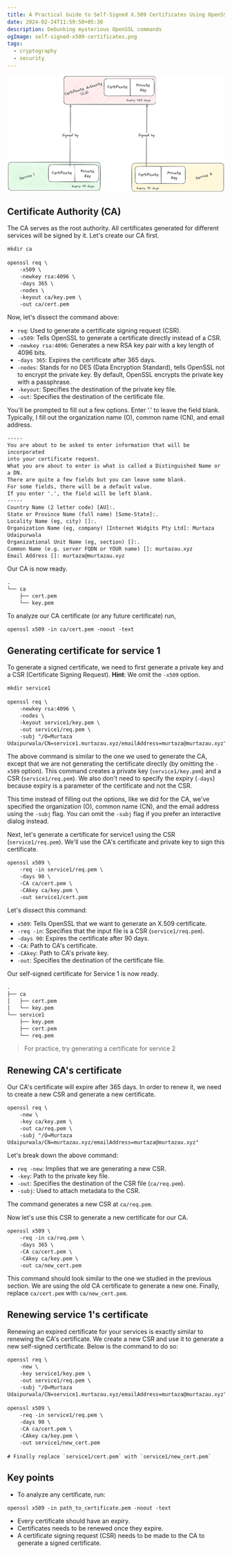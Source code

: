 ```yaml
---
title: A Practical Guide to Self-Signed X.509 Certificates Using OpenSSL
date: 2024-02-24T11:59:50+05:30
description: Debunking mysterious OpenSSL commands
ogImage: self-signed-x509-certificates.png
tags:
  - cryptography
  - security
---
```


![Overview of self-signed certificates](self-signed-x509-certificates.png)

## Certificate Authority (CA)

The CA serves as the root authority. All certificates generated for
different services will be signed by it. Let's create our CA first.

```plaintext
mkdir ca

openssl req \
    -x509 \
    -newkey rsa:4096 \
    -days 365 \
    -nodes \
    -keyout ca/key.pem \
    -out ca/cert.pem
```

Now, let's dissect the command above:

- `req`: Used to generate a certificate signing request (CSR).
- `-x509`: Tells OpenSSL to generate a certificate directly instead of a
  CSR.
- `-newkey rsa:4096`: Generates a new RSA key pair with a key length of
  4096 bits.
- `-days 365`: Expires the certificate after 365 days.
- `-nodes`: Stands for no DES (Data Encryption Standard), tells OpenSSL
  not to encrypt the private key. By default, OpenSSL encrypts the
  private key with a passphrase.
- `-keyout`: Specifies the destination of the private key file.
- `-out`: Specifies the destination of the certificate file.

You'll be prompted to fill out a few options. Enter '.' to leave the
field blank. Typically, I fill out the organization name (O), common
name (CN), and email address.

```
-----
You are about to be asked to enter information that will be incorporated
into your certificate request.
What you are about to enter is what is called a Distinguished Name or a DN.
There are quite a few fields but you can leave some blank.
For some fields, there will be a default value.
If you enter '.', the field will be left blank.
-----
Country Name (2 letter code) [AU]:.
State or Province Name (full name) [Some-State]:.
Locality Name (eg, city) []:.
Organization Name (eg, company) [Internet Widgits Pty Ltd]: Murtaza Udaipurwala
Organizational Unit Name (eg, section) []:.
Common Name (e.g. server FQDN or YOUR name) []: murtazau.xyz
Email Address []: murtaza@murtazau.xyz
```

Our CA is now ready.

```plaintext
.
└── ca
    ├── cert.pem
    └── key.pem
```

To analyze our CA certificate (or any future certificate) run,

```plaintext
openssl x509 -in ca/cert.pem -noout -text
```

## Generating certificate for service 1

To generate a signed certificate, we need to first generate a private
key and a CSR (Certificate Signing Request). **Hint**: We omit the
`-x509` option.

```plaintext
mkdir service1

openssl req \
    -newkey rsa:4096 \
    -nodes \
    -keyout service1/key.pem \
    -out service1/req.pem \
    -subj "/O=Murtaza Udaipurwala/CN=service1.murtazau.xyz/emailAddress=murtaza@murtazau.xyz"
```

The above command is similar to the one we used to generate the CA,
except that we are not generating the certificate directly (by omitting
the `-x509` option). This command creates a private key
(`service1/key.pem`) and a CSR (`service1/req.pem`). We also don't need
to specify the expiry (`-days`) because expiry is a parameter of the
certificate and not the CSR.

This time instead of filling out the options, like we did for the CA,
we've specified the organization (O), common name (CN), and the email
address using the `-subj` flag. You can omit the `-subj` flag if you
prefer an interactive dialog instead.

Next, let's generate a certificate for service1 using the CSR
(`service1/req.pem`). We'll use the CA's certificate and private key to
sign this certificate.

```plaintext
openssl x509 \
    -req -in service1/req.pem \
    -days 90 \
    -CA ca/cert.pem \
    -CAkey ca/key.pem \
    -out service1/cert.pem
```

Let's dissect this command:

- `x509`: Tells OpenSSL that we want to generate an X.509 certificate.
- `-req -in`: Specifies that the input file is a CSR
  (`service1/req.pem`).
- `-days 90`: Expires the certificate after 90 days.
- `-CA`: Path to CA's certificate.
- `-CAkey`: Path to CA's private key.
- `-out`: Specifies the destination of the certificate file.

Our self-signed certificate for Service 1 is now ready.

```plaintext
.
├── ca
│   ├── cert.pem
│   └── key.pem
└── service1
    ├── key.pem
    ├── cert.pem
    └── req.pem
```

> For practice, try generating a certificate for service 2

## Renewing CA's certificate

Our CA's certificate will expire after 365 days. In order to renew it,
we need to create a new CSR and generate a new certificate.

```plaintext
openssl req \
    -new \
    -key ca/key.pem \
    -out ca/req.pem \
    -subj "/O=Murtaza Udaipurwala/CN=murtazau.xyz/emailAddress=murtaza@murtazau.xyz"
```

Let's break down the above command:

- `req -new`: Implies that we are generating a new CSR.
- `-key`: Path to the private key file.
- `-out`: Specifies the destination of the CSR file (`ca/req.pem`).
- `-subj`: Used to attach metadata to the CSR.

The command generates a new CSR at `ca/req.pem`.

Now let's use this CSR to generate a new certificate for our CA.

```plaintext
openssl x509 \
    -req -in ca/req.pem \
    -days 365 \
    -CA ca/cert.pem \
    -CAkey ca/key.pem \
    -out ca/new_cert.pem
```

This command should look similar to the one we studied in the previous
section. We are using the old CA certificate to generate a new one.
Finally, replace `ca/cert.pem` with `ca/new_cert.pem`.

## Renewing service 1's certificate

Renewing an expired certificate for your services is exactly similar to
renewing the CA's certificate. We create a new CSR and use it to
generate a new self-signed certificate. Below is the command to do so:

```plaintext
openssl req \
    -new \
    -key service1/key.pem \
    -out service1/req.pem \
    -subj "/O=Murtaza Udaipurwala/CN=service1.murtazau.xyz/emailAddress=murtaza@murtazau.xyz"

openssl x509 \
    -req -in service1/req.pem \
    -days 90 \
    -CA ca/cert.pem \
    -CAkey ca/key.pem \
    -out service1/new_cert.pem

# Finally replace `service1/cert.pem` with `service1/new_cert.pem`
```

## Key points

- To analyze any certificate, run:

```plaintext
openssl x509 -in path_to_certificate.pem -noout -text
```

- Every certificate should have an expiry.
- Certificates needs to be renewed once they expire.
- A certificate signing request (CSR) needs to be made to the CA to
  generate a signed certificate.
